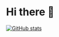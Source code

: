 # Hi there 👋

[![GitHub stats](https://github-readme-stats.vercel.app/api?username=patrickjsmirnov&count_private=true)](https://github.com/anuraghazra/github-readme-stats)
